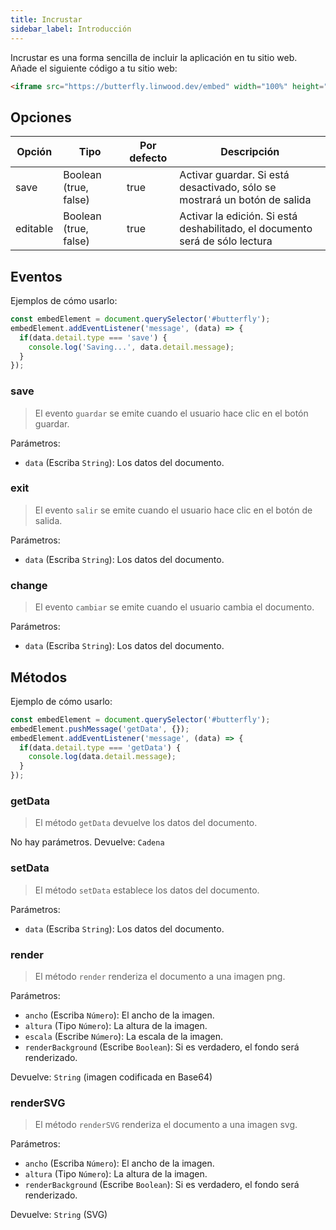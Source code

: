 ```yaml
---
title: Incrustar
sidebar_label: Introducción
---
```


Incrustar es una forma sencilla de incluir la aplicación en tu sitio web. Añade el siguiente código a tu sitio web:

```html
<iframe src="https://butterfly.linwood.dev/embed" width="100%" height="500px" allowtransparency="true"></iframe>
```

## Opciones

| Opción   | Tipo                  | Por defecto | Descripción                                                                  |
| -------- | --------------------- | ----------- | ---------------------------------------------------------------------------- |
| save     | Boolean (true, false) | true        | Activar guardar. Si está desactivado, sólo se mostrará un botón de salida    |
| editable | Boolean (true, false) | true        | Activar la edición. Si está deshabilitado, el documento será de sólo lectura |

## Eventos

Ejemplos de cómo usarlo:

```javascript
const embedElement = document.querySelector('#butterfly');
embedElement.addEventListener('message', (data) => {
  if(data.detail.type === 'save') {
    console.log('Saving...', data.detail.message);
  }
});
```

### save

> El evento `guardar` se emite cuando el usuario hace clic en el botón guardar.

Parámetros:

* `data` (Escriba `String`): Los datos del documento.

### exit

> El evento `salir` se emite cuando el usuario hace clic en el botón de salida.

Parámetros:

* `data` (Escriba `String`): Los datos del documento.

### change

> El evento `cambiar` se emite cuando el usuario cambia el documento.

Parámetros:

* `data` (Escriba `String`): Los datos del documento.

## Métodos

Ejemplo de cómo usarlo:

```javascript
const embedElement = document.querySelector('#butterfly');
embedElement.pushMessage('getData', {});
embedElement.addEventListener('message', (data) => {
  if(data.detail.type === 'getData') {
    console.log(data.detail.message);
  }
});
```

### getData

> El método `getData` devuelve los datos del documento.

No hay parámetros. Devuelve: `Cadena`

### setData

> El método `setData` establece los datos del documento.

Parámetros:

* `data` (Escriba `String`): Los datos del documento.

### render

> El método `render` renderiza el documento a una imagen png.

Parámetros:

* `ancho` (Escriba `Número`): El ancho de la imagen.
* `altura` (Tipo `Número`): La altura de la imagen.
* `escala` (Escribe `Número`): La escala de la imagen.
* `renderBackground` (Escribe `Boolean`): Si es verdadero, el fondo será renderizado.

Devuelve: `String` (imagen codificada en Base64)

### renderSVG

> El método `renderSVG` renderiza el documento a una imagen svg.

Parámetros:

* `ancho` (Escriba `Número`): El ancho de la imagen.
* `altura` (Tipo `Número`): La altura de la imagen.
* `renderBackground` (Escribe `Boolean`): Si es verdadero, el fondo será renderizado.

Devuelve: `String` (SVG)
